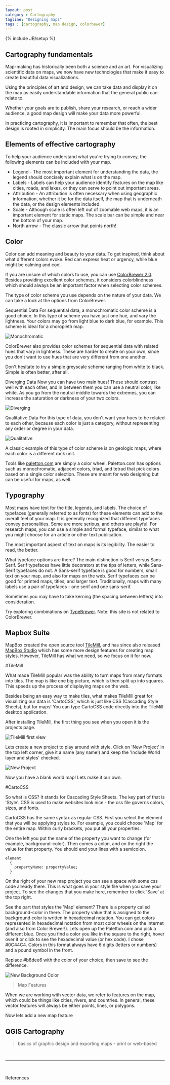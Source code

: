 ```yaml
---
layout: post
category : Cartography
tagline: "Designing maps"
tags : [cartography, map design, colorbewer]
---
```


{% include JB/setup %}

## Cartography fundamentals

Map-making has historically  been both a science and an art. For visualizing scientific data on
maps, we now have new technologies that make it easy to create beautiful data visualizations.

Using the principles of art and design, we can take data and display it on the map as
easily understandable information that the general public can relate to.

Whether your goals are to publish, share your research, or reach a wider audience,
a good map design will make your data more powerful.

In practicing cartography, it is important to remember that often, the best
design is rooted in simplicity. The main focus should be the information.

## Elements of effective cartography

To help your audience understand what you're trying to convey,
the following elements can be included with your map.

 * Legend - The most important element for understanding the data, the legend should concisely explain what is on the map.
 * Labels - Labels can help your audience identify features on the map like cities, roads, and lakes, or they can serve to point out important areas.
 * Attribution - An attribution is often necessary when using geographic information, whether it be for the data itself,
 the map that is underneath the data, or the design elements included.
 * Scale - Although scale is often left out of zoomable web maps, it is an important element for static maps. The scale bar can be simple and near the bottom of your map.
 * North arrow - The classic arrow that points north!

## Color

Color can add meaning and beauty to your data. To get inspired, think about what different colors evoke.
Red can express heat or urgency, while blue might be calming and cool.

If you are unsure of which colors to use, you can use [ColorBrewer 2.0](http://colorbrewer2.org/). Besides
providing excellent color schemes, it considers colorblindness which should always be an important
factor when selecting color schemes.

The type of color scheme you use depends on the nature of your data. We can take a look at the
options from ColorBrewer.

Sequential Data
For sequential data, a monochromatic color scheme is a good choice. In this type
of scheme you have just one hue, and vary the lightness. Your colors may go from
light blue to dark blue, for example. This scheme is ideal for a choropleth map.

![Monochromatic]({{site.baseurl}}{{ASSET_PATH}}/images/colortype/monochrome.png)

ColorBrewer also provides color schemes for sequential data with related
hues that vary in lightness. These are harder to create on your own, since
you don't want to use hues that are very different from one another.

Don't hesitate to try a simple greyscale scheme ranging from white to black.
Simple is often better, after all.

Diverging Data
Now you can have two main hues! These should contrast well with each other, and
in between them you can use a neutral color, like white. As you go from the
neutral middle towards the extremes, you can increase the saturation or darkness
of your two colors.

![Diverging]({{site.baseurl}}{{ASSET_PATH}}/images/colortype/diverge.png)

Qualitative Data
For this type of data, you don't want your hues to be related to each other,
because each color is just a category, without representing any order
or degree in your data.

![Qualitative]({{site.baseurl}}{{ASSET_PATH}}/images/colortype/qualitative.png)

A classic example of this type of color scheme is on geologic maps, where each
color is a different rock unit.

Tools like [paletton.com](http://paletton.com/) are simply a color wheel. Paletton.com has options such as monochromatic, adjacent colors, triad, and tetrad that pick colors based on a single color selection. These are meant for web designing but can be useful for maps, as well.

<!--<a href="http://paletton.com" target="_blank" alt="Spatial Data Bootcamp: Paletton.com color wheel">![Spatial Data Bootcamp: Paletton.com color wheel]({{site.baseurl}}{{ASSET_PATH}}/images/paletton.jpg)</a>-->

## Typography

Most maps have text for the title, legends, and labels. The choice of typefaces (generally referred to
as fonts) for these elements can add to the overall feel of your map. It is generally recognized that
different typefaces convey personalities. Some are more serious, and others are
playful. For research maps, you can use a simple and formal typeface, similar to
what you might choose for an article or other text publication.

The most important aspect of text on maps is its legibility. The easier to read,
the better.

What typeface options are there? The main distinction is Serif versus Sans-Serif.
Serif typefaces have little decorators at the tips of letters, while Sans-Serif typefaces do not.
A Sans-serif typeface is good for numbers, small text on your map, and also for maps on the web.
Serif typefaces can be good for printed maps, titles, and larger text.
Traditionally, maps with many labels use a pair of typefaces - one serif and one sans-serif.

Sometimes you may have to take kerning (the spacing between letters) into consideration.

Try exploring combinations on [TypeBrewer](http://www.typebrewer.org/). Note: this site is not
related to ColorBrewer.

## Mapbox Suite

MapBox created the open source tool [TileMill](https://www.mapbox.com/tilemill/), and has since also released
[MapBox Studio](https://www.mapbox.com/design/) which has some more design features for creating map styles.
However, TileMill has what we need, so we focus on it for now.

#TileMill

What made TileMill popular was the ability to turn maps from many formats into tiles. The map is like one big picture, which is then split up into squares.
This speeds up the process of displaying maps on the web.

Besides being an easy way to make tiles, what makes TileMill great for visualizing our data is 'CartoCSS', which is just like CSS (Cascading Style Sheets), but for maps! You can type CartoCSS code directly into the TileMill desktop application.

After installing TileMill, the first thing you see when you open it is the projects page.

![TileMill first view]({{site.baseurl}}{{ASSET_PATH}}/images/tilemill/tilemillopen.png)

Lets create a new project to play around with style. Click on 'New Project' in the top left corner,
give it a name (any name!) and keep the 'Include World layer and styles' checked.

![New Project]({{site.baseurl}}{{ASSET_PATH}}/images/tilemill/newproject.png)

Now you have a blank world map! Lets make it our own.

#CartoCSS

So what is CSS? It stands for Cascading Style Sheets. The key part of that is 'Style'.
CSS is used to make websites look nice - the css file governs colors, sizes, and fonts.

CartoCSS has the same syntax as regular CSS. First you select the element that you will
be applying styles to. For example, you could choose 'Map' for the entire map. Within
curly brackets, you put all your properties.

One the left you put the name of the property you want to change (for example,
background-color). Then comes a colon, and on the right the value for that property.
You should end your lines with a semicolon.

    element
      {
        propertyName: propertyValue;
      }

On the right of your new map project you can see a space with some css code already
there. This is what goes in your style file when you save your project. To see
the changes that you make here, remember to click 'Save' at the top right.

See the part that styles the 'Map' element? There is a property called
background-color in there.
The property value that is assigned to the background color is written in hexadecimal
notation. You can get colors represented in hexadecimal notation from most color
wheels on the Internet (and also from Color Brewer!). Lets open up the Paletton.com
and pick a different blue.
Once you find a color you like in the square to the right, hover over it or click
to see the hexadecimal value (or hex code). I chose #0C44C4. Colors in this format
always have 6 digits (letters or numbers) and a pound symbol in the front.

Replace #b8dee6 with the color of your choice, then save to see the difference.

![New Background Color]({{site.baseurl}}{{ASSET_PATH}}/images/tilemill/firststyle.png)

>Map Features

When we are working with vector data, we refer to features on the map, which could be
things like cities, rivers, and countries. In general, these vector features will always
be either points, lines, or polygons.

Now lets add a new map feature

## QGIS Cartography

> basics of graphic design and exporting maps - print or web-based


<br>

----

<br>

References

[^1]:

[^2]:
